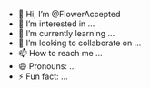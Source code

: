 - 👋 Hi, I’m @FlowerAccepted
- 👀 I’m interested in ...
- 🌱 I’m currently learning ...
- 💞️ I’m looking to collaborate on ...
- 📫 How to reach me ...
- 😄 Pronouns: ...
- ⚡ Fun fact: ...

<!---
FlowerAccepted/FlowerAccepted is a ✨ special ✨ repository because its `README.md` (this file) appears on your GitHub profile.
You can click the Preview link to take a look at your changes.
--->
